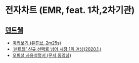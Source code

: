 # 전자차트 (EMR, feat. 1차,2차기관)

## [덴트웹](https://www.dentweb.co.kr/)

- [미리보기 (유튜브, 2m25s)](https://youtu.be/VsQuzgJGlkE)
- [‘덴트웹’ 신규 선택률 넘어 시장 1위 겨냥(2020.1.)](https://www.dttoday.com/news/articleView.html?idxno=83922)
- [오피셜 사용설명서 (문서,동영상)](https://www.dentweb.co.kr/Home/Tutorial)




